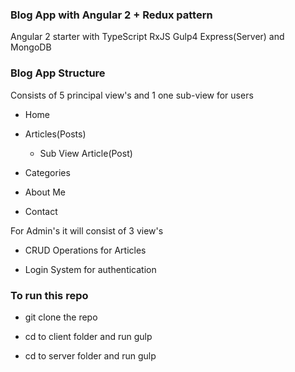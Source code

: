 ### Blog App with Angular 2 + Redux pattern

Angular 2 starter with TypeScript RxJS Gulp4 Express(Server) and MongoDB

### Blog App Structure

Consists of 5 principal view's and 1 one sub-view for users

- Home

- Articles(Posts)

  - Sub View Article(Post)

- Categories

- About Me

- Contact

For Admin's it will consist of 3 view's

- CRUD Operations for Articles

- Login System for authentication

### To run this repo

- git clone the repo

- cd to client folder and run gulp

- cd to server folder and run gulp
